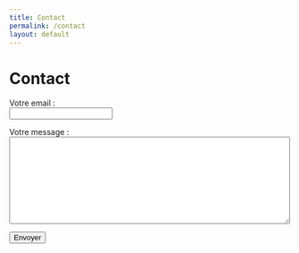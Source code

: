 ```yaml
---
title: Contact
permalink: /contact
layout: default
---
```


# Contact

<form
  action="https://formspree.io/f/xqkwqwdd"
  method="POST"
>
  <p>
  <label>Votre email :</label><br/>
    <input type="email" name="_replyto">
  </p>
  <p>
   <label>Votre message :</label><br/>
   <textarea name="message" cols="60" rows="10"></textarea>
  </p>

  <!-- your other form fields go here -->

  <button type="submit">Envoyer</button>
</form>
